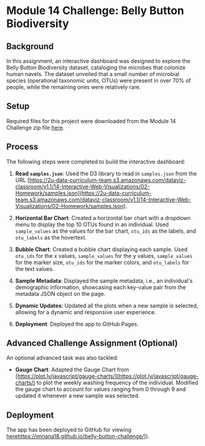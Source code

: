 # Module 14 Challenge: Belly Button Biodiversity

## Background

In this assignment, an interactive dashboard was designed to explore the Belly Button Biodiversity dataset, cataloging the microbes that colonize human navels. The dataset unveiled that a small number of microbial species (operational taxonomic units, OTUs) were present in over 70% of people, while the remaining ones were relatively rare.

## Setup

Required files for this project were downloaded from the Module 14 Challenge zip file [here](https://static.bc-edx.com/data/dl-1-2/m14/lms/starter/Starter_Code.zip).

## Process

The following steps were completed to build the interactive dashboard:

1. **Read `samples.json`**: Used the D3 library to read in `samples.json` from the URL [https://2u-data-curriculum-team.s3.amazonaws.com/dataviz-classroom/v1.1/14-Interactive-Web-Visualizations/02-Homework/samples.json](https://2u-data-curriculum-team.s3.amazonaws.com/dataviz-classroom/v1.1/14-Interactive-Web-Visualizations/02-Homework/samples.json).

2. **Horizontal Bar Chart**: Created a horizontal bar chart with a dropdown menu to display the top 10 OTUs found in an individual. Used `sample_values` as the values for the bar chart, `otu_ids` as the labels, and `otu_labels` as the hovertext.

3. **Bubble Chart**: Created a bubble chart displaying each sample. Used `otu_ids` for the x values, `sample_values` for the y values, `sample_values` for the marker size, `otu_ids` for the marker colors, and `otu_labels` for the text values.

4. **Sample Metadata**: Displayed the sample metadata, i.e., an individual's demographic information, showcasing each key-value pair from the metadata JSON object on the page.

5. **Dynamic Updates**: Updated all the plots when a new sample is selected, allowing for a dynamic and responsive user experience.

6. **Deployment**: Deployed the app to GitHub Pages.

## Advanced Challenge Assignment (Optional)

An optional advanced task was also tackled:

- **Gauge Chart**: Adapted the Gauge Chart from [https://plot.ly/javascript/gauge-charts/](https://plot.ly/javascript/gauge-charts/) to plot the weekly washing frequency of the individual. Modified the gauge chart to account for values ranging from 0 through 9 and updated it whenever a new sample was selected.

## Deployment

The app has been deployed to GitHub for viewing [here]([https://imnana18.github.io/belly-button-challenge/)https://imnana18.github.io/belly-button-challenge/]).

 
